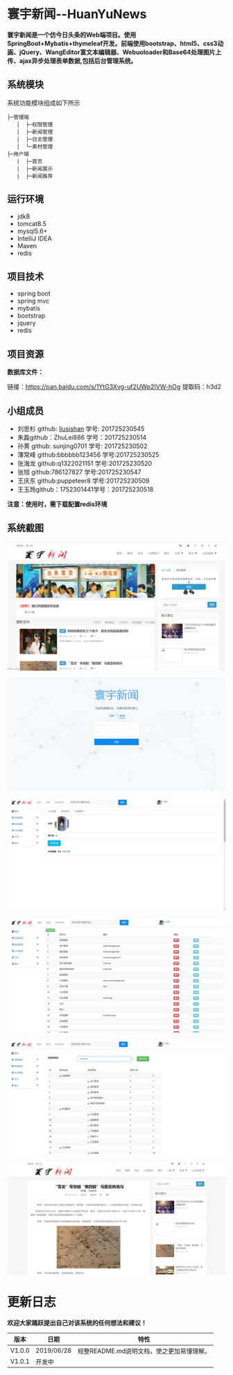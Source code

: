 # 寰宇新闻--HuanYuNews

**寰宇新闻是一个仿今日头条的Web端项目。使用SpringBoot+Mybatis+thymeleaf开发。前端使用bootstrap、html5、css3动画、jQuery、WangEditor富文本编辑器、Webuoloader和Base64处理图片上传、ajax异步处理表单数据,包括后台管理系统。**

## 系统模块

系统功能模块组成如下所示

```
├─管理端
   │  ├─权限管理
   │  ├─新闻管理
   │  ├─日志管理
   │  └─素材管理
├─用户端
   |  ├─首页
   |  ├─新闻展示
   |  ├─新闻推荐
```

## 运行环境

- jdk8
- tomcat8.5
- mysql5.6+
- IntelliJ IDEA
- Maven
- redis

## 项目技术

- spring boot
- spring mvc
- mybatis
- bootstrap
- jquery
- redis

## 项目资源

**数据库文件：** 

链接：https://pan.baidu.com/s/1YtG3Xvg-uf2UWp2IVW-hOg
提取码：h3d2



## 小组成员

- 刘思杉 github: [liusishan](https://github.com/) 学号: 201725230545
- 朱磊github：ZhuLei886 学号：201725230514
- 孙菁 github: sunjing0701 学号: 201725230502
- 薄常峰 github:bbbbbb123456 学号:201725230525
- 张海龙 github:q1322021151 学号:201725230520
- 张旭 github:786127827 学号:201725230547
- 王庆东  github:puppeteer8    学号:201725230509
- 王玉玲github：1752301441学号：201725230518











**注意：使用时，需下载配置redis环境**

## 系统截图

![](img/001.png)

![](img/2.png)

![4](img/3.png)

![](img/4.png)

![](img/5.png)

![](img/6.png)



# 更新日志

**欢迎大家踊跃提出自己对该系统的任何想法和建议！**

| 版本   | 日期       | 特性                                      |
| ------ | ---------- | ----------------------------------------- |
| V1.0.0 | 2019/06/28 | 规整README.md说明文档，使之更加易懂理解。 |
| V1.0.1 | 开发中     |                                           |
